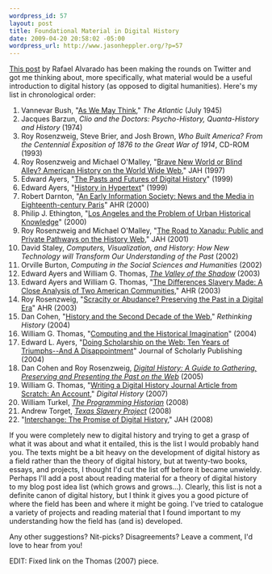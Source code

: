 ```yaml
--- 
wordpress_id: 57
layout: post
title: Foundational Material in Digital History
date: 2009-04-20 20:58:02 -05:00
wordpress_url: http://www.jasonheppler.org/?p=57
---
```

<a href="http://transducer.ontoligent.com/archives/250" target="_blank">This post</a> by Rafael Alvarado has been making the rounds on Twitter and got me thinking about, more specifically, what material would be a useful introduction to digital history (as opposed to digital humanities).  Here's my list in chronological order:
<ol>
	<li>Vannevar Bush, "<a href="http://www.theatlantic.com/doc/194507/bush" target="_blank">As We May Think</a>," <em>The Atlantic</em> (July 1945)</li>
	<li>Jacques Barzun, <em><span class="title">Clio and the Doctors: Psycho-History, Quanta-History and History </span></em><span class="title">(1974)
</span></li>
	<li>Roy Rosenzweig, Steve Brier, and Josh Brown, <em>Who Built America? From the Centennial Exposition of 1876 to the Great War of 1914</em>, CD-ROM (1993)</li>
	<li>Roy Rosenzweig and Michael O'Malley, "<a href="http://chnm.gmu.edu/resources/essays/bravenewworld.php" target="_blank">Brave New World or Blind Alley?  American History on the World Wide Web</a>," JAH (1997)</li>
	<li>Edward Ayers, "<a href="http://www.vcdh.virginia.edu/PastsFutures.html" target="_blank">The Pasts and Futures of Digital History</a>"  (1999)</li>
	<li>Edward Ayers, "<a href="http://www.vcdh.virginia.edu/Ayers.OAH.html" target="_blank">History in Hypertext</a>" (1999)</li>
	<li>Robert Darnton, "<a href="http://www.historycooperative.org/journals/ahr/105.1/ah000001.html" target="_blank">An Early Information Society: News and the Media in Eighteenth-century Paris</a>" AHR (2000)</li>
	<li>Philip J. Ethington, "<a href="http://cwis.usc.edu/dept/LAS/history/historylab/LAPUHK/index.html" target="_blank">Los Angeles and the Problem of Urban Historical Knowledge</a>" (2000)</li>
	<li>Roy Rosenzweig and Michael O'Malley, "<a href="http://chnm.gmu.edu/resources/essays/d/9" target="_blank">The Road to Xanadu: Public and Private Pathways on the History Web</a>," JAH (2001)</li>
	<li>David Staley, <em>Computers, Visualization, and History: How New Technology will Transform Our Understanding of the Past</em> (2002)</li>
	<li>Orville Burton, <em><span class="title">Computing in the Social Sciences and Humanities </span></em><span class="title">(2002)</span></li>
	<li>Edward Ayers and William G. Thomas, <em><a href="http://valley.vcdh.virginia.edu/" target="_blank">The Valley of the Shadow</a></em> (2003)</li>
	<li>Edward Ayers and William G. Thomas, "<a href="http://www2.vcdh.virginia.edu/AHR/" target="_blank">The Differences Slavery Made: A Close Analysis of Two American Communities</a>," AHR (2003)</li>
	<li>Roy Rosenzweig, "<a href="http://chnm.gmu.edu/resources/essays/d/6" target="_blank">Scracity or Abudance?  Preserving the Past in a Digital Era</a>" AHR (2003)</li>
	<li>Dan Cohen, "<a href="http://chnm.gmu.edu/resources/essays/essay.php?id=34" target="_blank">History and the Second Decade of the Web</a>," <em>Rethinking History</em> (2004)</li>
	<li>William G. Thomas, "<a href="http://www.digitalhumanities.org/companion/view?docId=blackwell/9781405103213/9781405103213.xml&amp;chunk.id=ss1-2-5&amp;toc.depth=1&amp;toc.id=ss1-2-5&amp;brand=default" target="_blank">Computing and the Historical Imagination</a>" (2004)</li>
	<li>Edward L. Ayers, "<a href="http://faculty.virginia.edu/jalexander/public_html/ayers.chronicle.pdf">Doing Scholarship on the Web: Ten Years of Triumphs--And A Disappointment</a>" Journal of Scholarly Publishing (2004)</li>
	<li>Dan Cohen and Roy Rosenzweig, <em><a href="http://www.amazon.com/Digital-History-Gathering-Preserving-Presenting/dp/0812219236/">Digital History: A Guide to Gathering, Preserving and Presenting the Past on the Web</a></em> (2005)</li>
	<li>William G. Thomas, "<a href="http://digitalhistory.unl.edu/essays/thomasessay.php">Writing a Digital History Journal Article from Scratch: An Account</a>," <em>Digital History </em>(2007)</li>
	<li>William Turkel, <a href="http://niche.uwo.ca/programming-historian/index.php/Main_Page" target="_blank"><em>The Programming Historian</em></a> (2008)</li>
	<li>Andrew Torget, <em><a href="http://www.texasslaveryproject.org/" target="_blank">Texas Slavery Project</a></em> (2008)</li>
	<li>"<a href="http://www.journalofamericanhistory.org/issues/952/interchange/index.html" target="_blank">Interchange: The Promise of Digital History</a>," JAH (2008)</li>
</ol>
If you were completely new to digital history and trying to get a grasp of what it was about and what it entailed, this is the list I would probably hand you.  The texts might be a bit heavy on the development of digital history as a field rather than the theory of digital history, but at twenty-two books, essays, and projects, I thought I'd cut the list off before it became unwieldy. Perhaps I'll add a post about reading material for a theory of digital history to my blog post idea list (which grows and grows...).  Clearly, this list is not a definite canon of digital history, but I think it gives you a good picture of where the field has been and where it might be going.  I've tried to catalogue a variety of projects and reading material that I found important to my understanding how the field has (and is) developed.

Any other suggestions?  Nit-picks?  Disagreements?  Leave a comment, I'd love to hear from you!

EDIT: Fixed link on the Thomas (2007) piece.
